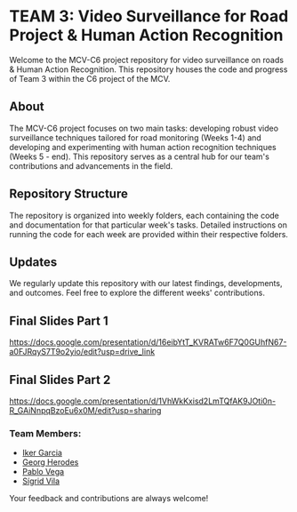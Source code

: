 # TEAM 3: Video Surveillance for Road Project & Human Action Recognition

Welcome to the MCV-C6 project repository for video surveillance on roads & Human Action Recognition. This repository houses the code and progress of Team 3 within the C6 project of the MCV.

## About
The MCV-C6 project focuses on two main tasks: developing robust video surveillance techniques tailored for road monitoring (Weeks 1-4) and developing and experimenting with human action recognition techniques (Weeks 5 - end). This repository serves as a central hub for our team's contributions and advancements in the field.

## Repository Structure
The repository is organized into weekly folders, each containing the code and documentation for that particular week's tasks. Detailed instructions on running the code for each week are provided within their respective folders.

## Updates
We regularly update this repository with our latest findings, developments, and outcomes. Feel free to explore the different weeks' contributions.

## Final Slides Part 1
https://docs.google.com/presentation/d/16eibYtT_KVRATw6F7Q0GUhfN67-a0FJRqyS7T9o2yio/edit?usp=drive_link

## Final Slides Part 2
https://docs.google.com/presentation/d/1VhWkKxisd2LmTQfAK9JOti0n-R_GAiNnpqBzoEu6x0M/edit?usp=sharing


### Team Members:
- [Iker Garcia](https://github.com/ikergf)
- [Georg Herodes](https://github.com/gherodessupplai)
- [Pablo Vega](https://github.com/Pablesky)
- [Sígrid Vila](https://github.com/siiigrid)

Your feedback and contributions are always welcome!
